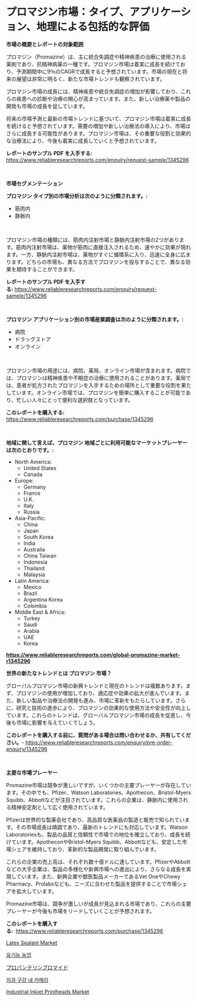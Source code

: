 <p><h1>プロマジン市場：タイプ、アプリケーション、地理による包括的な評価</h1></p><p><strong>市場の概要とレポートの対象範囲</strong></p>
<p><p>プロマジン（Promazine）は、主に統合失調症や精神疾患の治療に使用される薬剤であり、抗精神病薬の一種です。プロマジン市場は着実に成長を続けており、予測期間中に9％のCAGRで成長すると予想されています。市場の現在と将来の展望は非常に明るく、新たな市場トレンドも観察されています。</p><p>プロマジン市場の成長には、精神疾患や統合失調症の増加が影響しており、これらの疾患への診断や治療の関心が高まっています。また、新しい治療薬や製品の開発も市場の成長を促しています。</p><p>将来の市場予測と最新の市場トレンドに基づいて、プロマジン市場は着実に成長を続けると予想されています。需要の増加や新しい治療法の導入により、市場はさらに成長する可能性があります。プロマジン市場は、その重要な役割と効果的な治療法により、今後も着実に成長していくと予想されています。</p></p>
<p><strong>レポートのサンプル PDF を入手する:</strong> <a href="https://www.reliableresearchreports.com/enquiry/request-sample/1345296">https://www.reliableresearchreports.com/enquiry/request-sample/1345296</a></p>
<p>&nbsp;</p>
<p><strong>市場セグメンテーション</strong></p>
<p><strong>プロマジン タイプ別の市場分析は次のように分類されます。:</strong></p>
<p><ul><li>筋肉内</li><li>静脈内</li></ul></p>
<p>&nbsp;</p>
<p><p>プロマジン市場の種類には、筋肉内注射市場と静脈内注射市場の2つがあります。筋肉内注射市場は、薬物が筋肉に直接注入されるため、速やかに効果が現れます。一方、静脈内注射市場は、薬物がすぐに循環系に入り、迅速に全身に広まります。どちらの市場も、異なる方法でプロマジンを投与することで、異なる効果を期待することができます。</p></p>
<p><strong>レポートのサンプル PDF を入手する:</strong>&nbsp;<a href="https://www.reliableresearchreports.com/enquiry/request-sample/1345296">https://www.reliableresearchreports.com/enquiry/request-sample/1345296</a></p>
<p>&nbsp;</p>
<p><strong> プロマジン アプリケーション別の市場産業調査は次のように分類されます。:</strong></p>
<p><ul><li>病院</li><li>ドラッグストア</li><li>オンライン</li></ul></p>
<p>&nbsp;</p>
<p><p>プロマジン市場の用途には、病院、薬局、オンライン市場が含まれます。病院では、プロマジンは精神疾患や不眠症の治療に使用されることがあります。薬局では、患者が処方されたプロマジンを入手するための場所として重要な役割を果たしています。オンライン市場では、プロマジンを簡単に購入することが可能であり、忙しい人々にとって便利な選択肢となっています。</p></p>
<p><strong>このレポートを購入する:</strong>&nbsp; <a href="https://www.reliableresearchreports.com/purchase/1345296">https://www.reliableresearchreports.com/purchase/1345296</a></p>
<p>&nbsp;</p>
<p><strong>地域に関して言えば、プロマジン 地域ごとに利用可能なマーケットプレーヤーは次のとおりです。:</strong></p>
<p><ul>
    <li>
        North America:
        <ul>
            <li>United States</li>
            <li>Canada</li>
        </ul>
    </li>
    <li>
        Europe:
        <ul>
            <li>Germany</li>
            <li>France</li>
            <li>U.K.</li>
            <li>Italy</li>
            <li>Russia</li>
        </ul>
    </li>
    <li>
        Asia-Pacific:
        <ul>
            <li>China</li>
            <li>Japan</li>
            <li>South Korea</li>
            <li>India</li>
            <li>Australia</li>
            <li>China Taiwan</li>
            <li>Indonesia</li>
            <li>Thailand</li>
            <li>Malaysia</li>
        </ul>
    </li>
    <li>
        Latin America:
        <ul>
            <li>Mexico</li>
            <li>Brazil</li>
            <li>Argentina Korea</li>
            <li>Colombia</li>
        </ul>
    </li>
    <li>
        Middle East & Africa:
        <ul>
            <li>Turkey</li>
            <li>Saudi</li>
            <li>Arabia</li>
            <li>UAE</li>
            <li>Korea</li>
        </ul>
    </li>
    </ul></p>
<p><strong><a href="https://www.reliableresearchreports.com/global-promazine-market-r1345296">https://www.reliableresearchreports.com/global-promazine-market-r1345296</a></strong>&nbsp;</p>
<p><strong>世界の新たなトレンドとは プロマジン 市場？</strong></p>
<p><p>グローバルプロマジン市場の新興トレンドと現在のトレンドは複数あります。まず、プロマジンの使用が増加しており、適応症や効果の拡大が進んでいます。また、新しい製品や治療法の開発も進み、市場に革新をもたらしています。さらに、研究と技術の進歩により、プロマジンの効果的な使用方法や安全性が向上しています。これらのトレンドは、グローバルプロマジン市場の成長を促進し、今後も市場に影響を与えていくでしょう。</p></p>
<p><strong>このレポートを購入する前に、質問がある場合は問い合わせるか、共有してください。</strong>- <a href="https://www.reliableresearchreports.com/enquiry/pre-order-enquiry/1345296">https://www.reliableresearchreports.com/enquiry/pre-order-enquiry/1345296</a></p>
<p>&nbsp;</p>
<p><strong>主要な市場プレーヤー</strong></p>
<p><p>Promazine市場は競争が激しいですが、いくつかの主要プレーヤーが存在しています。その中でも、Pfizer、Watson Laboratories、Apothecon、Bristol-Myers Squibb、Abbottなどが注目されています。これらの企業は、静脈内に使用される精神安定剤として広く使用されています。</p><p>Pfizerは世界的な製薬会社であり、高品質な医薬品の製造と販売で知られています。その市場成長は順調であり、最新のトレンドにも対応しています。Watson Laboratoriesも、製品の品質と信頼性で市場での地位を確立しており、成長を続けています。ApotheconやBristol-Myers Squibb、Abbottなども、安定した市場シェアを維持しており、革新的な製品開発に取り組んでいます。</p><p>これらの企業の売上高は、それぞれ数十億ドルに達しています。PfizerやAbbottなどの大手企業は、製品の多様化や新興市場への進出により、さらなる成長を実現しています。また、新興企業や獣医製品メーカーであるVet OneやChewy Pharmacy、Prolabsなども、ニーズに合わせた製品を提供することで市場シェアを拡大しています。</p><p>Promazine市場は、競争が激しいが成長が見込まれる市場であり、これらの主要プレーヤーが今後も市場をリードしていくことが予想されます。</p></p>
<p><strong>このレポートを購入する:</strong>&nbsp;&nbsp;<a href="https://www.reliableresearchreports.com/purchase/1345296">https://www.reliableresearchreports.com/purchase/1345296</a></p>
<p><p><a href="https://issuu.com/reportprime-2/docs/latex-sealant-market-size-2030.pptx">Latex Sealant Market</a></p><p><a href="https://medium.com/@emmettsaynford43546/%EC%9C%A0%EA%B8%B0%EB%86%8D%EC%97%85-%EC%8B%9C%EC%9E%A5-%EC%A0%84%EB%A7%9D-%EC%82%B0%EC%97%85-%EA%B0%9C%EC%9A%94-%EB%B0%8F-%EC%98%88%EC%B8%A1-2024%EB%85%84%EB%B6%80%ED%84%B0-2031%EB%85%84%EA%B9%8C%EC%A7%80-d0d271b6c099">유기농 농업</a></p><p><a href="https://github.com/CloydAbbott2023/Market-Research-Report-List-1/blob/main/498245220179.md">プロパンテリンブロマイド</a></p><p><a href="https://github.com/Howaoole34545/Market-Research-Report-List-1/blob/main/610719218419.md">치과 구강 내 카메라</a></p><p><a href="https://view.publitas.com/reportprime-1/industrial-inkjet-printheads-market-research-report-the-key-to-successful-business-strategy-forecasted-for-period-from-2024-2031/">Industrial Inkjet Printheads Market</a></p></p>